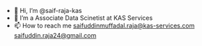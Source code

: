 - 👋 Hi, I’m @saif-raja-kas
- 👀 I’m a Associate Data Scinetist at KAS Services
- 📫 How to reach me saifuddinmuffadal.raja@kas-services.com saifuddin.raja24@gmail.com

<!---
saif-raja-kas/saif-raja-kas is a ✨ special ✨ repository because its `README.md` (this file) appears on your GitHub profile.
You can click the Preview link to take a look at your changes.
--->
